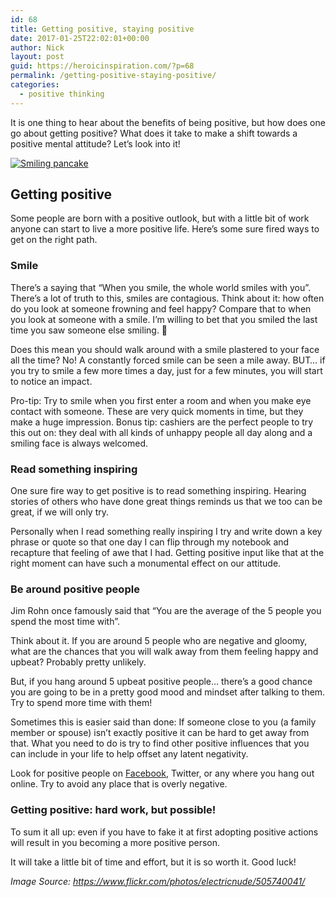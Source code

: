 ```yaml
---
id: 68
title: Getting positive, staying positive
date: 2017-01-25T22:02:01+00:00
author: Nick
layout: post
guid: https://heroicinspiration.com/?p=68
permalink: /getting-positive-staying-positive/
categories:
  - positive thinking
---
```

It is one thing to hear about the benefits of being positive, but how does one go about getting positive? What does it take to make a shift towards a positive mental attitude? Let&#8217;s look into it!

[<img class="alignnone wp-image-74 size-medium" src="https://i2.wp.com/heroicinspiration.com/wp-content/uploads/2017/01/505740041_94d6a78ca0_z.jpg?resize=300%2C225&#038;ssl=1" alt="Smiling pancake" srcset="https://i2.wp.com/heroicinspiration.com/wp-content/uploads/2017/01/505740041_94d6a78ca0_z.jpg?resize=300%2C225&ssl=1 300w, https://i2.wp.com/heroicinspiration.com/wp-content/uploads/2017/01/505740041_94d6a78ca0_z.jpg?resize=507%2C380&ssl=1 507w, https://i2.wp.com/heroicinspiration.com/wp-content/uploads/2017/01/505740041_94d6a78ca0_z.jpg?w=640&ssl=1 640w" sizes="(max-width: 300px) 100vw, 300px" data-recalc-dims="1" />](https://www.flickr.com/photos/electricnude/505740041/)

## Getting positive

Some people are born with a positive outlook, but with a little bit of work anyone can start to live a more positive life. Here&#8217;s some sure fired ways to get on the right path.

### Smile

There&#8217;s a saying that &#8220;When you smile, the whole world smiles with you&#8221;. There&#8217;s a lot of truth to this, smiles are contagious. Think about it: how often do you look at someone frowning and feel happy? Compare that to when you look at someone with a smile. I&#8217;m willing to bet that you smiled the last time you saw someone else smiling. 🙂

Does this mean you should walk around with a smile plastered to your face all the time? No! A constantly forced smile can be seen a mile away. BUT&#8230; if you try to smile a few more times a day, just for a few minutes, you will start to notice an impact.

Pro-tip: Try to smile when you first enter a room and when you make eye contact with someone. These are very quick moments in time, but they make a huge impression. Bonus tip: cashiers are the perfect people to try this out on: they deal with all kinds of unhappy people all day along and a smiling face is always welcomed.

### Read something inspiring

One sure fire way to get positive is to read something inspiring. Hearing stories of others who have done great things reminds us that we too can be great, if we will only try.

Personally when I read something really inspiring I try and write down a key phrase or quote so that one day I can flip through my notebook and recapture that feeling of awe that I had. Getting positive input like that at the right moment can have such a monumental effect on our attitude.

### Be around positive people

Jim Rohn once famously said that &#8220;You are the average of the 5 people you spend the most time with&#8221;.

Think about it. If you are around 5 people who are negative and gloomy, what are the chances that you will walk away from them feeling happy and upbeat? Probably pretty unlikely.

But, if you hang around 5 upbeat positive people&#8230; there&#8217;s a good chance you are going to be in a pretty good mood and mindset after talking to them. Try to spend more time with them!

Sometimes this is easier said than done: If someone close to you (a family member or spouse) isn&#8217;t exactly positive it can be hard to get away from that. What you need to do is try to find other positive influences that you can include in your life to help offset any latent negativity.

Look for positive people on <a href="https://www.facebook.com/HeroicInspiration" target="_blank">Facebook</a>, Twitter, or any where you hang out online. Try to avoid any place that is overly negative.

### Getting positive: hard work, but possible!

To sum it all up: even if you have to fake it at first adopting positive actions will result in you becoming a more positive person.

It will take a little bit of time and effort, but it is so worth it. Good luck!

_Image Source: https://www.flickr.com/photos/electricnude/505740041/_